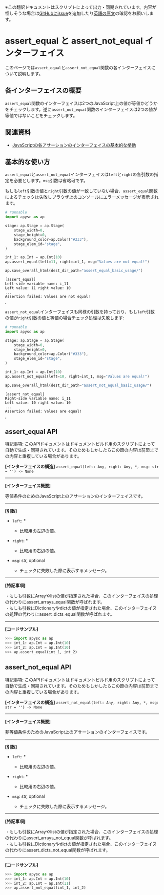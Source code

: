 <span class="inconspicuous-txt">※この翻訳ドキュメントはスクリプトによって出力・同期されています。内容が怪しそうな場合は<a href="https://github.com/simon-ritchie/apysc/issues" target="_blank">GitHubにissue</a>を追加したり[英語の原文](https://simon-ritchie.github.io/apysc/en/assert_equal_and_not_equal.html)の確認をお願いします。</span>

# assert_equal と assert_not_equal インターフェイス

このページでは`assert_equal`と`assert_not_equal`関数の各インターフェイスについて説明します。

## 各インターフェイスの概要

`assert_equal`関数のインターフェイスは2つのJavaScript上の値が等値かどうかをチェックします。逆に`assert_not_equal`関数のインターフェイスは2つの値が等値ではないことをチェックします。

## 関連資料

- [JavaScriptの各アサーションのインターフェイスの基本的な挙動](jp_assertion_basic_behavior.md)

## 基本的な使い方

`assert_equal`と`assert_not_equal`インターフェイスは`left`と`right`の各引数の指定を必要とします。`msg`引数は省略可です。

もしも`left`引数の値と`right`引数の値が一致していない場合、`assert_equal`関数によるチェックは失敗しブラウザ上のコンソールにエラーメッセージが表示されます。

```py
# runnable
import apysc as ap

stage: ap.Stage = ap.Stage(
    stage_width=0,
    stage_height=0,
    background_color=ap.Color("#333"),
    stage_elem_id="stage",
)

int_1: ap.Int = ap.Int(10)
ap.assert_equal(left=11, right=int_1, msg="Values are not equal!")

ap.save_overall_html(dest_dir_path="assert_equal_basic_usage/")
```

```
[assert_equal]
Left-side variable name: i_11
Left value: 11 right value: 10
...
Assertion failed: Values are not equal!
```

<iframe src="static/assert_equal_basic_usage/index.html" width="0" height="0"></iframe>

`assert_not_equal`インターフェイスも同様の引数を持っており、もし`left`引数の値が`right`引数の値と等値の場合チェック処理は失敗します:

```py
# runnable
import apysc as ap

stage: ap.Stage = ap.Stage(
    stage_width=0,
    stage_height=0,
    background_color=ap.Color("#333"),
    stage_elem_id="stage",
)

int_1: ap.Int = ap.Int(10)
ap.assert_not_equal(left=10, right=int_1, msg="Values are equal!")

ap.save_overall_html(dest_dir_path="assert_not_equal_basic_usage/")
```

```
[assert_not_equal]
Right-side variable name: i_11
Left value: 10 right value: 10
...
Assertion failed: Values are equal!
```

<iframe src="static/assert_not_equal_basic_usage/index.html" width="0" height="0"></iframe>

## assert_equal API

<span class="inconspicuous-txt">特記事項: このAPIドキュメントはドキュメントビルド用のスクリプトによって自動で生成・同期されています。そのためもしかしたらこの節の内容は前節までの内容と重複している場合があります。</span>

**[インターフェイスの構造]** `assert_equal(left: Any, right: Any, *, msg: str = '') -> None`<hr>

**[インターフェイス概要]**

等値条件のためのJavaScript上のアサーションのインターフェイスです。<hr>

**[引数]**

- `left`: *
  - 比較用の左辺の値。

- `right`: *
  - 比較用の右辺の値。

- `msg`: str, optional
  - チェックに失敗した際に表示するメッセージ。

<hr>

**[特記事項]**

 ・もしも引数にArrayやlistの値が指定された場合、このインターフェイスの処理の代わりにassert_arrays_equal関数が呼ばれます。<br> ・もしも引数にDictionaryやdictの値が指定された場合、このインターフェイスの処理の代わりにassert_dicts_equal関数が呼ばれます。<hr>

**[コードサンプル]**

```py
>>> import apysc as ap
>>> int_1: ap.Int = ap.Int(10)
>>> int_2: ap.Int = ap.Int(10)
>>> ap.assert_equal(int_1, int_2)
```

## assert_not_equal API

<span class="inconspicuous-txt">特記事項: このAPIドキュメントはドキュメントビルド用のスクリプトによって自動で生成・同期されています。そのためもしかしたらこの節の内容は前節までの内容と重複している場合があります。</span>

**[インターフェイスの構造]** `assert_not_equal(left: Any, right: Any, *, msg: str = '') -> None`<hr>

**[インターフェイス概要]**

非等値条件のためのJavaScript上のアサーションのインターフェイスです。<hr>

**[引数]**

- `left`: *
  - 比較用の左辺の値。

- `right`: *
  - 比較用の右辺の値。

- `msg`: str, optional
  - チェックに失敗した際に表示するメッセージ。

<hr>

**[特記事項]**

 ・もしも引数にArrayやlistの値が指定された場合、このインターフェイスの処理の代わりにassert_arrays_not_equal関数が呼ばれます。<br> ・もしも引数にDictionaryやdictの値が指定された場合、このインターフェイスの代わりにassert_dicts_not_equal関数が呼ばれます。<hr>

**[コードサンプル]**

```py
>>> import apysc as ap
>>> int_1: ap.Int = ap.Int(10)
>>> int_2: ap.Int = ap.Int(11)
>>> ap.assert_not_equal(int_1, int_2)
```